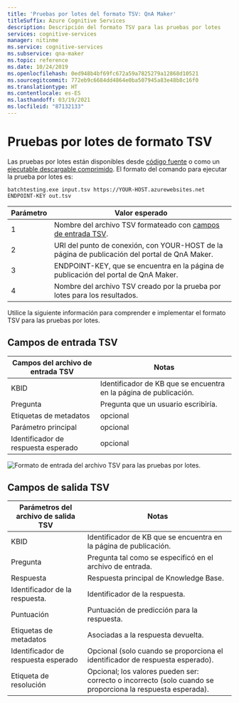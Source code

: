```yaml
---
title: 'Pruebas por lotes del formato TSV: QnA Maker'
titleSuffix: Azure Cognitive Services
description: Descripción del formato TSV para las pruebas por lotes
services: cognitive-services
manager: nitinme
ms.service: cognitive-services
ms.subservice: qna-maker
ms.topic: reference
ms.date: 10/24/2019
ms.openlocfilehash: 0ed948b4bf69fc672a59a7825279a12868d10521
ms.sourcegitcommit: 772eb9c6684dd4864e0ba507945a83e48b8c16f0
ms.translationtype: HT
ms.contentlocale: es-ES
ms.lasthandoff: 03/19/2021
ms.locfileid: "87132133"
---
```

# <a name="batch-testing-tsv-format"></a>Pruebas por lotes de formato TSV

Las pruebas por lotes están disponibles desde [código fuente](https://github.com/Azure-Samples/cognitive-services-qnamaker-csharp/tree/master/documentation-samples/batchtesting) o como un [ejecutable descargable comprimido](https://aka.ms/qna_btzip). El formato del comando para ejecutar la prueba por lotes es:

```console
batchtesting.exe input.tsv https://YOUR-HOST.azurewebsites.net ENDPOINT-KEY out.tsv
```

|Parámetro|Valor esperado|
|--|--|
|1|Nombre del archivo TSV formateado con [campos de entrada TSV](#tsv-input-fields).|
|2|URI del punto de conexión, con YOUR-HOST de la página de publicación del portal de QnA Maker.|
|3|ENDPOINT-KEY, que se encuentra en la página de publicación del portal de QnA Maker.|
|4|Nombre del archivo TSV creado por la prueba por lotes para los resultados.|

Utilice la siguiente información para comprender e implementar el formato TSV para las pruebas por lotes. 

## <a name="tsv-input-fields"></a>Campos de entrada TSV

|Campos del archivo de entrada TSV|Notas|
|--|--|
|KBID|Identificador de KB que se encuentra en la página de publicación.|
|Pregunta|Pregunta que un usuario escribiría.|
|Etiquetas de metadatos|opcional|
|Parámetro principal|opcional| 
|Identificador de respuesta esperado|opcional|

![Formato de entrada del archivo TSV para las pruebas por lotes.](media/batch-test/input-tsv-format-batch-test.png)

## <a name="tsv-output-fields"></a>Campos de salida TSV 

|Parámetros del archivo de salida TSV|Notas|
|--|--|
|KBID|Identificador de KB que se encuentra en la página de publicación.|
|Pregunta|Pregunta tal como se especificó en el archivo de entrada.|
|Respuesta|Respuesta principal de Knowledge Base.|
|Identificador de la respuesta.|Identificador de la respuesta.|
|Puntuación|Puntuación de predicción para la respuesta. |
|Etiquetas de metadatos|Asociadas a la respuesta devuelta.|
|Identificador de respuesta esperado|Opcional (solo cuando se proporciona el identificador de respuesta esperado).|
|Etiqueta de resolución|Opcional; los valores pueden ser: correcto o incorrecto (solo cuando se proporciona la respuesta esperada).|
